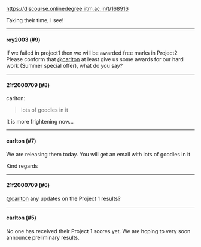 https://discourse.onlinedegree.iitm.ac.in/t/168916

Taking their time, I see!</p><hr>

<h4>roy2003 (#9)</h4>
<p>If we failed in project1 then we will be awarded free marks in Project2 Please conform that <a class="mention" href="/u/carlton">@carlton</a> at least give us some awards for our hard work (Summer special offer), what do you say?</p><hr>

<h4>21f2000709 (#8)</h4>
<aside class="quote group-ds-students" data-post="7" data-topic="168916" data-username="carlton">
<div class="title">
<div class="quote-controls"></div>
 carlton:</div>
<blockquote>
<p>lots of goodies in it </p>
</blockquote>
</aside>
<p>It is more frightening now…</p><hr>

<h4>carlton (#7)</h4>
<p>We are releasing them today. You will get an email with lots of goodies in it </p>
<p>Kind regards</p><hr>

<h4>21f2000709 (#6)</h4>
<p><a class="mention" href="/u/carlton">@carlton</a> any updates on the Project 1 results?</p><hr>

<h4>carlton (#5)</h4>
<p>No one has received their Project 1 scores yet. We are hoping to very soon announce preliminary results.